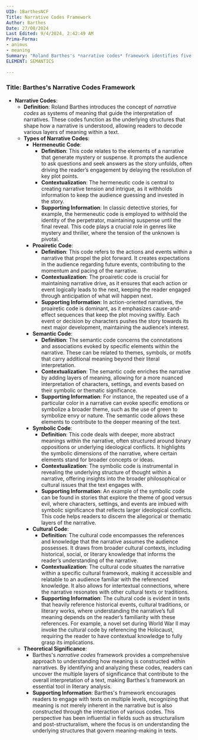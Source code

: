 ```yaml
---
UID: 1BarthesNCF
Title: Narrative Codes Framework
Author: Barthes
Date: 27/08/2024
Last Edited: 9/4/2024, 2:42:49 AM
Prima-Forma:
- animus
- meaning
Summary: "Roland Barthes's *narrative codes* framework identifies five systems hermeneutic, proairetic, semantic, symbolic, and culturalthat shape how readers  interpret narratives. These codes allow readers to decode layers of meaning, revealing  deeper symbolic and cultural significance while maintaining narrative tension  and momentum, offering a multi-level engagement with the text."
ELEMENT: SEMANTICS
  
---
```

### Title: **Barthes's Narrative Codes Framework**

- **Narrative Codes**:
  - **Definition**: Roland Barthes introduces the concept of *narrative codes* as systems of meaning that guide the interpretation of narratives. These codes function as the underlying structures that shape how a narrative is understood, allowing readers to decode various layers of meaning within a text.
  - **Types of Narrative Codes**:
    - **Hermeneutic Code**:
      - **Definition**: This code relates to the elements of a narrative that generate mystery or suspense. It prompts the audience to ask questions and seek answers as the story unfolds, often driving the reader’s engagement by delaying the resolution of key plot points.
      - **Contextualization**: The hermeneutic code is central to creating narrative tension and intrigue, as it withholds information to keep the audience guessing and invested in the story.
      - **Supporting Information**: In classic detective stories, for example, the hermeneutic code is employed to withhold the identity of the perpetrator, maintaining suspense until the final reveal. This code plays a crucial role in genres like mystery and thriller, where the tension of the unknown is pivotal.
    - **Proairetic Code**:
      - **Definition**: This code refers to the actions and events within a narrative that propel the plot forward. It creates expectations in the audience regarding future events, contributing to the momentum and pacing of the narrative.
      - **Contextualization**: The proairetic code is crucial for maintaining narrative drive, as it ensures that each action or event logically leads to the next, keeping the reader engaged through anticipation of what will happen next.
      - **Supporting Information**: In action-oriented narratives, the proairetic code is dominant, as it emphasizes cause-and-effect sequences that keep the plot moving swiftly. Each event or decision by characters pushes the story towards its next major development, maintaining the audience’s interest.
    - **Semantic Code**:
      - **Definition**: The semantic code concerns the connotations and associations evoked by specific elements within the narrative. These can be related to themes, symbols, or motifs that carry additional meaning beyond their literal interpretation.
      - **Contextualization**: The semantic code enriches the narrative by adding layers of meaning, allowing for a more nuanced interpretation of characters, settings, and events based on their symbolic or thematic significance.
      - **Supporting Information**: For instance, the repeated use of a particular color in a narrative can evoke specific emotions or symbolize a broader theme, such as the use of green to symbolize envy or nature. The semantic code allows these elements to contribute to the deeper meaning of the text.
    - **Symbolic Code**:
      - **Definition**: This code deals with deeper, more abstract meanings within the narrative, often structured around binary oppositions or underlying ideological conflicts. It highlights the symbolic dimensions of the narrative, where certain elements stand for broader concepts or ideas.
      - **Contextualization**: The symbolic code is instrumental in revealing the underlying structure of thought within a narrative, offering insights into the broader philosophical or cultural issues that the text engages with.
      - **Supporting Information**: An example of the symbolic code can be found in stories that explore the theme of good versus evil, where characters, settings, and events are imbued with symbolic significance that reflects larger ideological conflicts. This code helps readers to discern the allegorical or thematic layers of the narrative.
    - **Cultural Code**:
      - **Definition**: The cultural code encompasses the references and knowledge that the narrative assumes the audience possesses. It draws from broader cultural contexts, including historical, social, or literary knowledge that informs the reader’s understanding of the narrative.
      - **Contextualization**: The cultural code situates the narrative within a specific cultural framework, making it accessible and relatable to an audience familiar with the referenced knowledge. It also allows for intertextual connections, where the narrative resonates with other cultural texts or traditions.
      - **Supporting Information**: The cultural code is evident in texts that heavily reference historical events, cultural traditions, or literary works, where understanding the narrative’s full meaning depends on the reader’s familiarity with these references. For example, a novel set during World War II may invoke the cultural code by referencing the Holocaust, requiring the reader to have contextual knowledge to fully grasp its implications.
  - **Theoretical Significance**:
    - Barthes's *narrative codes* framework provides a comprehensive approach to understanding how meaning is constructed within narratives. By identifying and analyzing these codes, readers can uncover the multiple layers of significance that contribute to the overall interpretation of a text, making Barthes's framework an essential tool in literary analysis.
    - **Supporting Information**: Barthes's framework encourages readers to engage with texts on multiple levels, recognizing that meaning is not merely inherent in the narrative but is also constructed through the interaction of various codes. This perspective has been influential in fields such as structuralism and post-structuralism, where the focus is on understanding the underlying structures that govern meaning-making in texts.